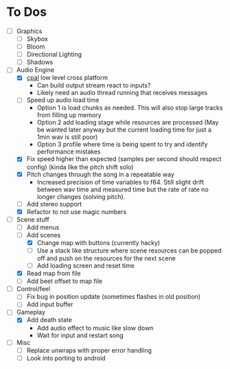 # To Dos

- [ ] Graphics
  - [ ] Skybox
  - [ ] Bloom
  - [ ] Directional Lighting
  - [ ] Shadows
- [ ] Audio Engine
  - [X] [cpal](https://github.com/RustAudio/cpal) low level cross platform
    - Can build output stream react to inputs?
    - Likely need an audio thread running that receives messages
  - [ ] Speed up audio load time
    - Option 1 is load chunks as needed. This will also stop large tracks from
      filling up memory
    - Option 2 add loading stage while resources are processed
      (May be wanted later anyway but the current loading time for just a 1min wav is still poor)
    - Option 3 profile where time is being spent to try and identify performance mistakes
  - [X] Fix speed higher than expected (samples per second should respect config) (kinda like the pitch shift solo)
  - [X] Pitch changes through the song in a repeatable way
    - Increased precision of time variables to f64. Still slight drift between
      wav time and measured time but the rate of rate no longer changes (solving pitch).
  - [ ] Add stereo support
  - [X] Refactor to not use magic numbers
- [ ] Scene stuff
  - [ ] Add menus
  - [ ] Add scenes
    - [X] Change map with buttons (currently hacky)
    - [ ] Use a stack like structure where scene resources can be popped off and
          push on the resources for the next scene
    - [ ] Add loading screen and reset time
  - [X] Read map from file
  - [ ] Add beet offset to map file 
- [ ] Control/feel
  - [ ] Fix bug in position update (sometimes flashes in old position)
  - [ ] Add input buffer
- [ ] Gameplay
  - [X] Add death state
    - Add audio effect to music like slow down
    - Wait for input and restart song
- [ ] Misc
  - [ ] Replace unwraps with proper error handling
  - [ ] Look into porting to android